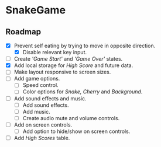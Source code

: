 # SnakeGame

## Roadmap

- [x] Prevent self eating by trying to move in opposite direction.
    - [x] Disable relevant key input.
- [ ] Create *'Game Start'* and *'Game Over'* states.
- [x] Add local storage for *High Score* and future data.
- [ ] Make layout responsive to screen sizes.
- [ ] Add game options.
    - [ ] Speed control.
    - [ ] Color options for *Snake,* *Cherry* and *Background*.
- [ ] Add sound effects and music.
    - [ ] Add sound effects.
    - [ ] Add music.
    - [ ] Create audio mute and volume controls.
- [ ] Add on screen controls.
    - [ ] Add option to hide/show on screen controls.
- [ ] Add *High Scores* table.
